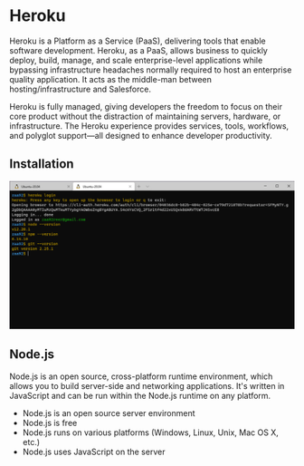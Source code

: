 # Heroku
Heroku is a Platform as a Service (PaaS), delivering tools that enable software development. Heroku, as a PaaS, allows business to quickly deploy, build, manage, and scale enterprise-level applications while bypassing infrastructure headaches normally required to host an enterprise quality application. It acts as the middle-man between hosting/infrastructure and Salesforce.

Heroku is fully managed, giving developers the freedom to focus on their core product without the distraction of maintaining servers, hardware, or infrastructure. The Heroku experience provides services, tools, workflows, and polyglot support—all designed to enhance developer productivity.

## Installation  
![Heroku](../img/heroku.PNG)
## Node.js
Node.js is an open source, cross-platform runtime environment, which allows you to build server-side and networking applications. It's written in JavaScript and can be run within the Node.js runtime on any platform.


* Node.js is an open source server environment
* Node.js is free
* Node.js runs on various platforms (Windows, Linux, Unix, Mac OS X, etc.)
* Node.js uses JavaScript on the server